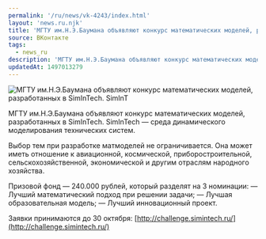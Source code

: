 ```yaml
---
permalink: '/ru/news/vk-4243/index.html'
layout: 'news.ru.njk'
title: 'МГТУ им.Н.Э.Баумана объявляют конкурс математических моделей, разработанных в SimInTech'
source: ВКонтакте
tags:
  - news_ru
description: 'МГТУ им.Н.Э.Баумана объявляют конкурс математических моделей, разработанных в SimInTech'
updatedAt: 1497013279
---
```

![МГТУ им.Н.Э.Баумана объявляют конкурс математических моделей, разработанных в SimInTech. SimInT](https://sun9-3.userapi.com/impf/c840231/v840231484/b61e/uakfPX2bp6g.jpg?size=1280x719&quality=96&sign=cc10dda535b9aee03e2694c3e83f3ed1&c_uniq_tag=dvCSZlHZD9qk4iLAKizf2UcO1Tvqbly1ilfvCNghg2E&type=album)

МГТУ им.Н.Э.Баумана объявляют конкурс математических моделей, разработанных в SimInTech. SimInTech — среда динамического моделирования технических систем.

Выбор тем при разработке матмоделей не ограничивается. Она может иметь отношение к авиационной, космической, приборостроительной, сельскохозяйственной, экономической и другим отраслям народного хозяйства.

Призовой фонд — 240.000 рублей, который разделят на 3 номинации:
— Лучший математический подход при решении задачи;
— Лучшая образовательная модель;
— Лучший инновационный проект.

Заявки принимаются до 30 октября: [http://challenge.simintech.ru/](http://challenge.simintech.ru/)
